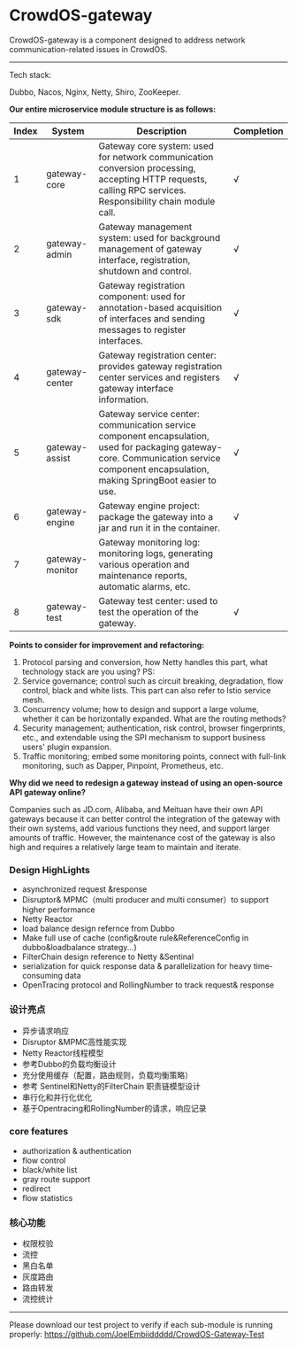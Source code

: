 # CrowdOS-gateway

CrowdOS-gateway is a component designed to address network communication-related issues in CrowdOS.

---

Tech stack: 

Dubbo, Nacos, Nginx, Netty, Shiro, ZooKeeper.

**Our entire microservice module structure is as follows:**

| Index | System          | Description                                                  | Completion |
| ----- | -------------- | ------------------------------------------------------------ | ---------- |
| 1     | gateway-core   | Gateway core system: used for network communication conversion processing, accepting HTTP requests, calling RPC services. Responsibility chain module call. | √          |
| 2     | gateway-admin  | Gateway management system: used for background management of gateway interface, registration, shutdown and control. | √          |
| 3     | gateway-sdk    | Gateway registration component: used for annotation-based acquisition of interfaces and sending messages to register interfaces. | √          |
| 4     | gateway-center | Gateway registration center: provides gateway registration center services and registers gateway interface information. | √          |
| 5     | gateway-assist | Gateway service center: communication service component encapsulation, used for packaging gateway-core. Communication service component encapsulation, making SpringBoot easier to use. | √          |
| 6     | gateway-engine | Gateway engine project: package the gateway into a jar and run it in the container. | √          |
| 7     | gateway-monitor| Gateway monitoring log: monitoring logs, generating various operation and maintenance reports, automatic alarms, etc. |            |
| 8     | gateway-test   | Gateway test center: used to test the operation of the gateway. | √          |

**Points to consider for improvement and refactoring:**

1. Protocol parsing and conversion, how Netty handles this part, what technology stack are you using? PS: 
2. Service governance; control such as circuit breaking, degradation, flow control, black and white lists. This part can also refer to Istio service mesh.
3. Concurrency volume; how to design and support a large volume, whether it can be horizontally expanded. What are the routing methods?
4. Security management; authentication, risk control, browser fingerprints, etc., and extendable using the SPI mechanism to support business users' plugin expansion.
5. Traffic monitoring; embed some monitoring points, connect with full-link monitoring, such as Dapper, Pinpoint, Prometheus, etc.


**Why did we need to redesign a gateway instead of using an open-source API gateway online?**

Companies such as JD.com, Alibaba, and Meituan have their own API gateways because it can better control the integration of the gateway with their own systems, add various functions they need, and support larger amounts of traffic. However, the maintenance cost of the gateway is also high and requires a relatively large team to maintain and iterate.

### Design HighLights

- asynchronized request &response
- Disruptor& MPMC（multi producer and multi consumer）to support higher performance
- Netty Reactor
- load balance design refernce from Dubbo
- Make full use of cache (config&route rule&ReferenceConfig in dubbo&loadbalance strategy...)
- FilterChain design reference to Netty &Sentinal
- serialization for quick response data & parallelization for heavy time-consuming data
- OpenTracing protocol and RollingNumber to track request& response

### 设计亮点

- 异步请求响应
- Disruptor &MPMC高性能实现
- Netty Reactor线程模型
- 参考Dubbo的负载均衡设计
- 充分使用缓存（配置，路由规则，负载均衡策略）
- 参考 Sentinel和Netty的FilterChain 职责链模型设计
- 串行化和并行化优化
- 基于Opentracing和RollingNumber的请求，响应记录

### core features

- authorization & authentication
- flow control
- black/white list
- gray route support
- redirect
- flow statistics

### 核心功能

- 权限校验
- 流控
- 黑白名单
- 灰度路由
- 路由转发
- 流控统计

---

Please download our test project to verify if each sub-module is running properly: https://github.com/JoelEmbiiddddd/CrowdOS-Gateway-Test

